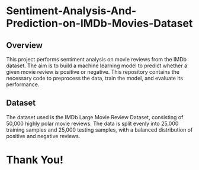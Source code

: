 # Sentiment-Analysis-And-Prediction-on-IMDb-Movies-Dataset

## Overview

This project performs sentiment analysis on movie reviews from the IMDb dataset. The aim is to build a machine learning model to predict whether a given movie review is positive or negative. This repository contains the necessary code to preprocess the data, train the model, and evaluate its performance.

## Dataset

The dataset used is the IMDb Large Movie Review Dataset, consisting of 50,000 highly polar movie reviews. The data is split evenly into 25,000 training samples and 25,000 testing samples, with a balanced distribution of positive and negative reviews.

# Thank You! 

